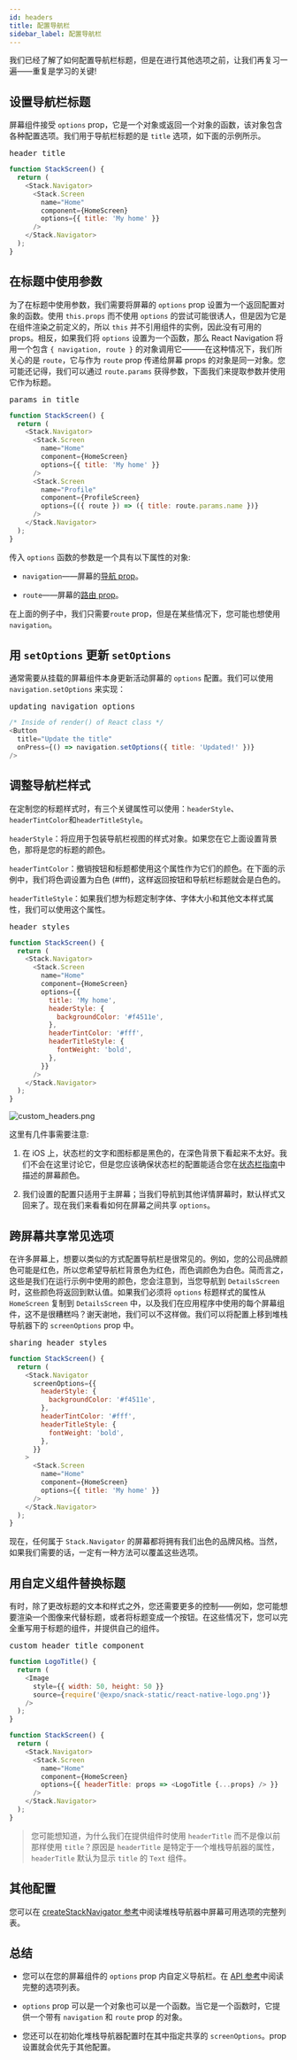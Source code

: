 ```yaml
---
id: headers
title: 配置导航栏
sidebar_label: 配置导航栏
---
```



我们已经了解了如何配置导航栏标题，但是在进行其他选项之前，让我们再复习一遍——重复是学习的关键!

## 设置导航栏标题

屏幕组件接受 `options` prop，它是一个对象或返回一个对象的函数，该对象包含各种配置选项。我们用于导航栏标题的是 `title` 选项，如下面的示例所示。

<samp id="basic-header-config">header title</samp>

```js
function StackScreen() {
  return (
    <Stack.Navigator>
      <Stack.Screen
        name="Home"
        component={HomeScreen}
        options={{ title: 'My home' }}
      />
    </Stack.Navigator>
  );
}
```

## 在标题中使用参数
 
为了在标题中使用参数，我们需要将屏幕的 `options` prop 设置为一个返回配置对象的函数。使用 `this.props` 而不使用 `options` 的尝试可能很诱人，但是因为它是在组件渲染之前定义的，所以 `this` 并不引用组件的实例，因此没有可用的 props。相反，如果我们将 `options` 设置为一个函数，那么 React Navigation 将用一个包含 `{ navigation, route }` 的对象调用它———在这种情况下，我们所关心的是 `route`，它与作为 `route` prop 传递给屏幕 props 的对象是同一对象。您可能还记得，我们可以通过 `route.params` 获得参数，下面我们来提取参数并使用它作为标题。

<samp id="params-in-title">params in title</samp>

```js
function StackScreen() {
  return (
    <Stack.Navigator>
      <Stack.Screen
        name="Home"
        component={HomeScreen}
        options={{ title: 'My home' }}
      />
      <Stack.Screen
        name="Profile"
        component={ProfileScreen}
        options={({ route }) => ({ title: route.params.name })}
      />
    </Stack.Navigator>
  );
}
```

传入 `options` 函数的参数是一个具有以下属性的对象:

- `navigation`——屏幕的[导航 prop](navigation-prop.md)。

- `route`——屏幕的[路由 prop](route-prop.md)。

在上面的例子中，我们只需要`route` prop，但是在某些情况下，您可能也想使用 `navigation`。

## 用 `setOptions` 更新 `setOptions`


通常需要从挂载的屏幕组件本身更新活动屏幕的 `options` 配置。我们可以使用 `navigation.setOptions` 来实现：

<samp id="updating-options-with-setoptions">updating navigation options</samp>

```js
/* Inside of render() of React class */
<Button
  title="Update the title"
  onPress={() => navigation.setOptions({ title: 'Updated!' })}
/>
```

## 调整导航栏样式

在定制您的标题样式时，有三个关键属性可以使用：`headerStyle`、`headerTintColor`和`headerTitleStyle`。

`headerStyle`：将应用于包装导航栏视图的样式对象。如果您在它上面设置背景色，那将是您的标题的颜色。

`headerTintColor`：撤销按钮和标题都使用这个属性作为它们的颜色。在下面的示例中，我们将色调设置为白色 (#fff)，这样返回按钮和导航栏标题就会是白色的。

`headerTitleStyle`：如果我们想为标题定制字体、字体大小和其他文本样式属性，我们可以使用这个属性。

<samp id="header-styles">header styles</samp>

```js
function StackScreen() {
  return (
    <Stack.Navigator>
      <Stack.Screen
        name="Home"
        component={HomeScreen}
        options={{
          title: 'My home',
          headerStyle: {
            backgroundColor: '#f4511e',
          },
          headerTintColor: '#fff',
          headerTitleStyle: {
            fontWeight: 'bold',
          },
        }}
      />
    </Stack.Navigator>
  );
}
```

![custom_headers.png](/assets/headers/custom_headers.png)

这里有几件事需要注意:

1. 在 iOS 上，状态栏的文字和图标都是黑色的，在深色背景下看起来不太好。我们不会在这里讨论它，但是您应该确保状态栏的配置能适合您在[状态栏指南](status-bar.md)中描述的屏幕颜色。

2. 我们设置的配置只适用于主屏幕；当我们导航到其他详情屏幕时，默认样式又回来了。现在我们来看看如何在屏幕之间共享 `options`。

## 跨屏幕共享常见选项

在许多屏幕上，想要以类似的方式配置导航栏是很常见的。例如，您的公司品牌颜色可能是红色，所以您希望导航栏背景色为红色，而色调颜色为白色。简而言之，这些是我们在运行示例中使用的颜色，您会注意到，当您导航到 `DetailsScreen` 时，这些颜色将返回到默认值。如果我们必须将 `options` 标题样式的属性从`HomeScreen` 复制到 `DetailsScreen` 中，以及我们在应用程序中使用的每个屏幕组件，这不是很糟糕吗？谢天谢地，我们可以不这样做。我们可以将配置上移到堆栈导航器下的 `screenOptions` prop 中。

<samp id="sharing-header-styles">sharing header styles</samp>

```js
function StackScreen() {
  return (
    <Stack.Navigator
      screenOptions={{
        headerStyle: {
          backgroundColor: '#f4511e',
        },
        headerTintColor: '#fff',
        headerTitleStyle: {
          fontWeight: 'bold',
        },
      }}
    >
      <Stack.Screen
        name="Home"
        component={HomeScreen}
        options={{ title: 'My home' }}
      />
    </Stack.Navigator>
  );
}
```

现在，任何属于 `Stack.Navigator` 的屏幕都将拥有我们出色的品牌风格。当然，如果我们需要的话，一定有一种方法可以覆盖这些选项。


## 用自定义组件替换标题

有时，除了更改标题的文本和样式之外，您还需要更多的控制——例如，您可能想要渲染一个图像来代替标题，或者将标题变成一个按钮。在这些情况下，您可以完全重写用于标题的组件，并提供自己的组件。

<samp id="custom-header-title-component">custom header title component</samp>

```js
function LogoTitle() {
  return (
    <Image
      style={{ width: 50, height: 50 }}
      source={require('@expo/snack-static/react-native-logo.png')}
    />
  );
}

function StackScreen() {
  return (
    <Stack.Navigator>
      <Stack.Screen
        name="Home"
        component={HomeScreen}
        options={{ headerTitle: props => <LogoTitle {...props} /> }}
      />
    </Stack.Navigator>
  );
}
```

> 您可能想知道，为什么我们在提供组件时使用 `headerTitle` 而不是像以前那样使用 `title`？原因是 `headerTitle` 是特定于一个堆栈导航器的属性，`headerTitle` 默认为显示 `title` 的 `Text` 组件。

## 其他配置

您可以在 [createStackNavigator 参考](stack-navigator.md#navigationoptions-used-by-stacknavigator)中阅读堆栈导航器中屏幕可用选项的完整列表。

## 总结

- 您可以在您的屏幕组件的 `options` prop  内自定义导航栏。在 [API 参考](stack-navigator.md#navigationoptions-used-by-stacknavigator)中阅读完整的选项列表。

- `options` prop 可以是一个对象也可以是一个函数。当它是一个函数时，它提供一个带有 `navigation` 和 `route` prop 的对象。

- 您还可以在初始化堆栈导航器配置时在其中指定共享的 `screenOptions`。prop设置就会优先于其他配置。